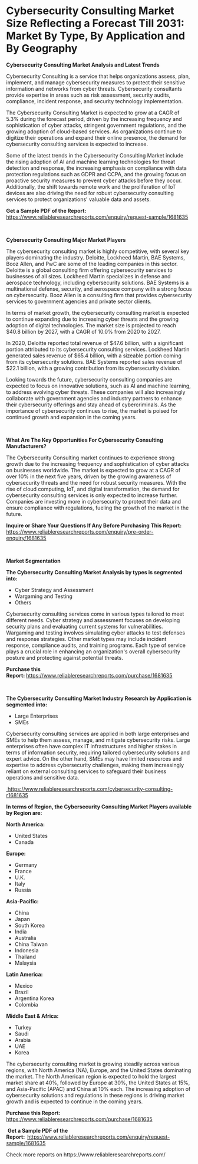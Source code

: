 <p><h1>Cybersecurity Consulting Market Size Reflecting a Forecast Till 2031: Market By Type, By Application and By Geography</h1></p><p><strong>Cybersecurity Consulting Market Analysis and Latest Trends</strong></p>
<p><p>Cybersecurity Consulting is a service that helps organizations assess, plan, implement, and manage cybersecurity measures to protect their sensitive information and networks from cyber threats. Cybersecurity consultants provide expertise in areas such as risk assessment, security audits, compliance, incident response, and security technology implementation.</p><p>The Cybersecurity Consulting Market is expected to grow at a CAGR of 5.3% during the forecast period, driven by the increasing frequency and sophistication of cyber attacks, stringent government regulations, and the growing adoption of cloud-based services. As organizations continue to digitize their operations and expand their online presence, the demand for cybersecurity consulting services is expected to increase.</p><p>Some of the latest trends in the Cybersecurity Consulting Market include the rising adoption of AI and machine learning technologies for threat detection and response, the increasing emphasis on compliance with data protection regulations such as GDPR and CCPA, and the growing focus on proactive security measures to prevent cyber attacks before they occur. Additionally, the shift towards remote work and the proliferation of IoT devices are also driving the need for robust cybersecurity consulting services to protect organizations' valuable data and assets.</p></p>
<p><strong>Get a Sample PDF of the Report:&nbsp;</strong> <a href="https://www.reliableresearchreports.com/enquiry/request-sample/1681635">https://www.reliableresearchreports.com/enquiry/request-sample/1681635</a></p>
<p>&nbsp;</p>
<p><strong>Cybersecurity Consulting Major Market Players</strong></p>
<p><p>The cybersecurity consulting market is highly competitive, with several key players dominating the industry. Deloitte, Lockheed Martin, BAE Systems, Booz Allen, and PwC are some of the leading companies in this sector. Deloitte is a global consulting firm offering cybersecurity services to businesses of all sizes. Lockheed Martin specializes in defense and aerospace technology, including cybersecurity solutions. BAE Systems is a multinational defense, security, and aerospace company with a strong focus on cybersecurity. Booz Allen is a consulting firm that provides cybersecurity services to government agencies and private sector clients.</p><p>In terms of market growth, the cybersecurity consulting market is expected to continue expanding due to increasing cyber threats and the growing adoption of digital technologies. The market size is projected to reach $40.8 billion by 2027, with a CAGR of 10.0% from 2020 to 2027.</p><p>In 2020, Deloitte reported total revenue of $47.6 billion, with a significant portion attributed to its cybersecurity consulting services. Lockheed Martin generated sales revenue of $65.4 billion, with a sizeable portion coming from its cybersecurity solutions. BAE Systems reported sales revenue of $22.1 billion, with a growing contribution from its cybersecurity division.</p><p>Looking towards the future, cybersecurity consulting companies are expected to focus on innovative solutions, such as AI and machine learning, to address evolving cyber threats. These companies will also increasingly collaborate with government agencies and industry partners to enhance their cybersecurity offerings and stay ahead of cybercriminals. As the importance of cybersecurity continues to rise, the market is poised for continued growth and expansion in the coming years.</p></p>
<p>&nbsp;</p>
<p><strong>What Are The Key Opportunities For Cybersecurity Consulting Manufacturers?</strong></p>
<p><p>The Cybersecurity Consulting market continues to experience strong growth due to the increasing frequency and sophistication of cyber attacks on businesses worldwide. The market is expected to grow at a CAGR of over 10% in the next five years, driven by the growing awareness of cybersecurity threats and the need for robust security measures. With the rise of cloud computing, IoT, and digital transformation, the demand for cybersecurity consulting services is only expected to increase further. Companies are investing more in cybersecurity to protect their data and ensure compliance with regulations, fueling the growth of the market in the future.</p></p>
<p><strong>Inquire or Share Your Questions If Any Before Purchasing This Report:</strong> <a href="https://www.reliableresearchreports.com/enquiry/pre-order-enquiry/1681635">https://www.reliableresearchreports.com/enquiry/pre-order-enquiry/1681635</a></p>
<p>&nbsp;</p>
<p><strong>Market Segmentation</strong></p>
<p><strong>The Cybersecurity Consulting Market Analysis by types is segmented into:</strong></p>
<p><ul><li>Cyber Strategy and Assessment</li><li>Wargaming and Testing</li><li>Others</li></ul></p>
<p><p>Cybersecurity consulting services come in various types tailored to meet different needs. Cyber strategy and assessment focuses on developing security plans and evaluating current systems for vulnerabilities. Wargaming and testing involves simulating cyber attacks to test defenses and response strategies. Other market types may include incident response, compliance audits, and training programs. Each type of service plays a crucial role in enhancing an organization's overall cybersecurity posture and protecting against potential threats.</p></p>
<p><strong>Purchase this Report:&nbsp;</strong><a href="https://www.reliableresearchreports.com/purchase/1681635">https://www.reliableresearchreports.com/purchase/1681635</a></p>
<p>&nbsp;</p>
<p><strong>The Cybersecurity Consulting Market Industry Research by Application is segmented into:</strong></p>
<p><ul><li>Large Enterprises</li><li>SMEs</li></ul></p>
<p><p>Cybersecurity consulting services are applied in both large enterprises and SMEs to help them assess, manage, and mitigate cybersecurity risks. Large enterprises often have complex IT infrastructures and higher stakes in terms of information security, requiring tailored cybersecurity solutions and expert advice. On the other hand, SMEs may have limited resources and expertise to address cybersecurity challenges, making them increasingly reliant on external consulting services to safeguard their business operations and sensitive data.</p></p>
<p><a href="https://www.reliableresearchreports.com/cybersecurity-consulting-r1681635">&nbsp;https://www.reliableresearchreports.com/cybersecurity-consulting-r1681635</a></p>
<p><strong>In terms of Region, the Cybersecurity Consulting Market Players available by Region are:</strong></p>
<p>
    <p> <strong> North America: </strong>
        <ul>
            <li>United States</li>
            <li>Canada</li>
        </ul>
        </p> 
    <p> <strong> Europe: </strong>
        <ul>
            <li>Germany</li>
            <li>France</li>
            <li>U.K.</li>
            <li>Italy</li>
            <li>Russia</li>
        </ul>
        </p> 
    <p> <strong> Asia-Pacific: </strong>
        <ul>
            <li>China</li>
            <li>Japan</li>
            <li>South Korea</li>
            <li>India</li>
            <li>Australia</li>
            <li>China Taiwan</li>
            <li>Indonesia</li>
            <li>Thailand</li>
            <li>Malaysia</li>
        </ul>
        </p> 
    <p> <strong> Latin America: </strong>
        <ul>
            <li>Mexico</li>
            <li>Brazil</li>
            <li>Argentina Korea</li>
            <li>Colombia</li>
        </ul>
        </p> 
    <p> <strong> Middle East & Africa: </strong>
        <ul>
            <li>Turkey</li>
            <li>Saudi</li>
            <li>Arabia</li>
            <li>UAE</li>
            <li>Korea</li>
        </ul>
    </p>
    </p>
<p><p>The cybersecurity consulting market is growing steadily across various regions, with North America (NA), Europe, and the United States dominating the market. The North American region is expected to hold the largest market share at 40%, followed by Europe at 30%, the United States at 15%, and Asia-Pacific (APAC) and China at 10% each. The increasing adoption of cybersecurity solutions and regulations in these regions is driving market growth and is expected to continue in the coming years.</p></p>
<p><strong>Purchase this Report: </strong><a href="https://www.reliableresearchreports.com/purchase/1681635">https://www.reliableresearchreports.com/purchase/1681635</a></p>
<p>&nbsp;<strong>Get a Sample PDF of the Report:&nbsp;&nbsp;</strong><a href="https://www.reliableresearchreports.com/enquiry/request-sample/1681635">https://www.reliableresearchreports.com/enquiry/request-sample/1681635</a></p>
<p><strong></strong></p>
<p>Check more reports on https://www.reliableresearchreports.com/</p>